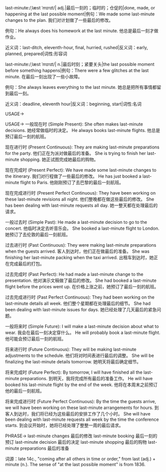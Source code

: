 last-minute:/ˌlæst ˈmɪnɪt/| adj.|最后一刻的；临时的；仓促的|done, made, or happening at the last possible moment|例句：We made some last-minute changes to the plan. 我们对计划做了一些最后的修改。

例句：He always does his homework at the last minute. 他总是最后一刻才做作业。

近义词：last-ditch, eleventh-hour, final, hurried, rushed|反义词：early, planned, prepared|词性:形容词

last-minute:/ˌlæst ˈmɪnɪt/| n.|最后时刻；紧要关头|the last possible moment before something happens|例句：There were a few glitches at the last minute. 在最后一刻出现了一些小故障。

例句：She always leaves everything to the last minute. 她总是把所有事情都留到最后一刻。

近义词：deadline, eleventh hour|反义词：beginning, start|词性:名词


USAGE->

USAGE->
一般现在时 (Simple Present):
She often makes last-minute decisions. 她经常做临时的决定。
He always books last-minute flights. 他总是预订最后一刻的航班。

现在进行时 (Present Continuous):
They are making last-minute preparations for the party. 他们正在为派对做最后的准备。
She is trying to finish her last-minute shopping. 她正试图完成她最后的购物。

现在完成时 (Present Perfect):
We have made some last-minute changes to the itinerary. 我们对行程做了一些最后的修改。
He has just booked a last-minute flight to Paris. 他刚刚预订了去巴黎的最后一刻航班。

现在完成进行时 (Present Perfect Continuous):
They have been working on these last-minute revisions all night. 他们整晚都在做这些最后的修改。
She has been dealing with last-minute requests all day. 她一整天都在处理最后的请求。

一般过去时 (Simple Past):
He made a last-minute decision to go to the concert. 他临时决定去听音乐会。
She booked a last-minute flight to London. 她预订了去伦敦的最后一刻航班。

过去进行时 (Past Continuous):
They were making last-minute preparations when the guests arrived. 客人到达时，他们正在做最后的准备。
She was finishing her last-minute packing when the taxi arrived. 出租车到达时，她正在完成最后的打包。

过去完成时 (Past Perfect):
He had made a last-minute change to the presentation. 他对演示文稿做了最后的修改。
She had booked a last-minute flight before the prices went up. 在价格上涨之前，她预订了最后一刻的航班。

过去完成进行时 (Past Perfect Continuous):
They had been working on the last-minute details all week. 他们整个星期都在处理最后的细节。
She had been dealing with last-minute issues for days. 她已经处理了几天最后的紧急问题。

一般将来时 (Simple Future):
I will make a last-minute decision about what to wear. 我会在最后一刻决定穿什么。
He will probably book a last-minute flight. 他可能会预订最后一刻的航班。

将来进行时 (Future Continuous):
They will be making last-minute adjustments to the schedule. 他们将对时间表进行最后的调整。
She will be finalizing the last-minute details tomorrow. 她明天将最后确定细节。

将来完成时 (Future Perfect):
By tomorrow, I will have finished all the last-minute preparations. 到明天，我将完成所有最后的准备工作。
He will have booked his last-minute flight by the end of the week. 他将在本周末之前预订他的最后一刻航班。

将来完成进行时 (Future Perfect Continuous):
By the time the guests arrive, we will have been working on these last-minute arrangements for hours. 到客人到达时，我们将已经为这些最后的安排工作了几个小时。
She will have been dealing with last-minute requests all week by the time the conference starts. 到会议开始时，她将已经处理了整整一周的最后请求。


PHRASE->
last-minute changes  最后的修改
last-minute booking  最后一刻的预订
last-minute decision  最后的决定
last-minute shopping  最后的购物
last-minute preparations  最后的准备


词源：late 14c., "coming after all others in time or order," from last (adj.) + minute (n.). The sense of "at the last possible moment" is from 1836.
